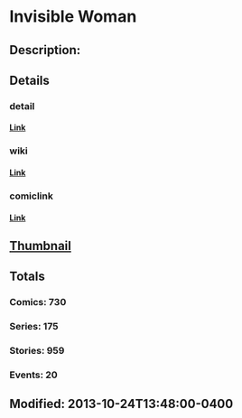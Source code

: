 # Invisible Woman
## Description: 
## Details
### detail
#### [Link](http://marvel.com/comics/characters/1009366/invisible_woman?utm_campaign=apiRef&utm_source=225578a89fc76f3d20fbffda5d17a88d)
### wiki
#### [Link](http://marvel.com/universe/Invisible_Woman?utm_campaign=apiRef&utm_source=225578a89fc76f3d20fbffda5d17a88d)
### comiclink
#### [Link](http://marvel.com/comics/characters/1009366/invisible_woman?utm_campaign=apiRef&utm_source=225578a89fc76f3d20fbffda5d17a88d)
## [Thumbnail](http://i.annihil.us/u/prod/marvel/i/mg/6/a0/52695b9cd40b6.jpg)
## Totals
### Comics: 730
### Series: 175
### Stories: 959
### Events: 20
## Modified: 2013-10-24T13:48:00-0400
